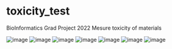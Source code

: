 # toxicity_test

BioInformatics Grad Project 2022 
Mesure toxicity of materials 


![image](https://user-images.githubusercontent.com/52012518/134420140-e682a11b-1365-4494-a0fc-bb7567918dad.png)
![image](https://user-images.githubusercontent.com/52012518/134420059-499439e4-d14a-4057-a3a6-baaab71aa703.png)
![image](https://user-images.githubusercontent.com/52012518/134420632-b50f0b66-d04c-45eb-b19a-a17ff8995845.png)
![image](https://user-images.githubusercontent.com/52012518/134420180-2e6ef90a-4aba-4e27-8f5d-3b5f258c862b.png)
![image](https://user-images.githubusercontent.com/52012518/134536269-1770e961-4b40-4b8d-98ef-74687e086262.png)
![image](https://user-images.githubusercontent.com/52012518/134536400-8c9c9402-adec-4e0a-ae25-79a3f9c15d13.png)
![image](https://user-images.githubusercontent.com/52012518/134536461-19fa34d5-504b-4459-862e-34f3add2ec67.png)
